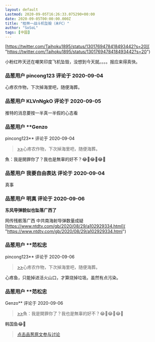 ```yaml
---
layout: default
Lastmod: 2020-09-05T16:26:33.075290+00:00
date: 2020-09-05T00:00:00.000Z
title: "桂林一战斗机坠毁（未FC）"
author: "SoSoL"
tags: [中国]
---
```


[https://twitter.com/Taihoku1895/status/1301769478418493442?s=20]( "https://twitter.com/Taihoku1895/status/1301769478418493442?s=20")  
  
小粉红昨天还在嘲笑印度飞机坠毁，没想到今天就。。。。报应来得真快。

            
### 品葱用户 **pincong123** 评论于 2020-09-04
        
心疼农作物，下次掉海里吧，随便海葬。
        


            
### 品葱用户 **KLVnNgkO** 评论于 2020-09-05
        
推特的消息要按一半真一半假的心态看
        


            
### 品葱用户 **Genzo 
pincong123** 评论于 2020-09-04
        
> [\>>]( "/article/item_id-489200#")心疼农作物，下次掉海里吧，随便海葬。

  
魚：我是開罪你了？我也是無辜的好不？😂🤣😂🤣😂🤣
        


            
### 品葱用户 **我要自由表达** 评论于 2020-09-04
        
真事
        


            
### 品葱用户 **明真** 评论于 2020-09-06
        
**东风导弹貌似也坠落广西了**  
  
网传残骸落广西 中共南海射导弹数量成疑  
[https://www.ntdtv.com/gb/2020/08/29/a102929334.html]( "https://www.ntdtv.com/gb/2020/08/29/a102929334.html")
        


            
### 品葱用户 **范松忠 
pincong123** 评论于 2020-09-06
        
> [\>>]( "/article/item_id-489200#")心疼农作物，下次掉海里吧，随便海葬。

  
  
心疼鱼，只能掉进活火山口，才算烧掉垃圾。虽然有点污染。
        


            
### 品葱用户 **范松忠 
Genzo** 评论于 2020-09-06
        
> [\>>]( "/article/item_id-489247#")魚：我是開罪你了？我也是無辜的好不？😂🤣😂🤣😂🤣

  
  
韩国鱼😂🤣
        






> [点击品葱原文参与讨论](https://pincong.rocks/article/23751)

